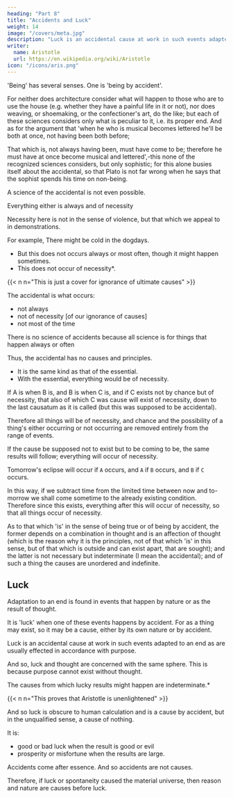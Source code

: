 ```yaml
---
heading: "Part 8"
title: "Accidents and Luck"
weight: 14
image: "/covers/meta.jpg"
description: "Luck is an accidental cause at work in such events adapted to an end as are usually effected in accordance with purpose"
writer:
  name: Aristotle 
  url: https://en.wikipedia.org/wiki/Aristotle
icon: "/icons/aris.png"
---
```




'Being' has several senses. One is 'being by accident'. <!-- , we must consider first that which 'is' in this sense. Evidently none of the traditional sciences busies itself about the accidental. --> 

For neither does architecture consider what will happen to those who are to use the house (e.g. whether they have a painful life in it or not), nor does weaving, or shoemaking, or the confectioner's art, do the like; but each of these sciences considers only what is peculiar to it, i.e. its proper end. And as for the argument that 'when he who is musical becomes lettered he'll be both at once, not having been both before; 

That which is, not always having been, must have come to be; therefore he must have at once become musical and lettered',-this none of the recognized sciences considers, but only sophistic; for this alone busies itself about the accidental, so that Plato is not far wrong when he says that the sophist spends his time on non-being.

A science of the accidental is not even possible. 

Everything either is always and of necessity 

Necessity here is not in the sense of violence, but that which we appeal to in demonstrations. 

<!-- , or is for the most part, or is neither for the most part, nor always and of necessity, but merely as it chances. -->

For example, There might be cold in the dogdays. 
- But this does not occurs always or most often, though it might happen sometimes.
- This does not occur of necessity*.


{{< n n="This is just a cover for ignorance of ultimate causes" >}}


The accidental is what occurs:
- not always
- not of necessity [of our ignorance of causes]
- not most of the time

There is no science of accidents because all science is for things that happen always or often<!--  for the most part -->
<!-- , but the accidental is in neither of these classes. -->

Thus, the accidental has <!-- "Evidently there are --> no causes and principles. 
- It is the same kind as that of the essential. 
- With the essential, everything would be of necessity. 

If A is when B is, and B is when C is, and if C exists not by chance but of necessity, that also of which C was cause will exist of necessity, down to the last causatum as it is called (but this was supposed to be accidental). 

Therefore all things will be of necessity, and chance and the possibility of a thing's either occurring or not occurring are removed entirely from the range of events. 

If the cause be supposed not to exist but to be coming to be, the same results will follow; everything will occur of necessity. 

Tomorrow's eclipse will occur if `A` occurs, and `A` if `B` occurs, and `B` if `C` occurs.

In this way, if we subtract time from the limited time between now and to-morrow we shall come sometime to the already existing condition. Therefore since this exists, everything after this will occur of necessity, so that all things occur of necessity.


As to that which 'is' in the sense of being true or of being by accident, the former depends on a combination in thought and is an affection of thought (which is the reason why it is the principles, not of that which 'is' in this sense, but of that which is outside and can exist apart, that are sought); and the latter is not necessary but indeterminate (I mean the accidental); and of such a thing the causes are unordered and indefinite.


## Luck

Adaptation to an end is found in events that happen by nature or as the result of thought. 

It is 'luck' when one of these events happens by accident. For as a thing may exist, so it may be a cause, either by its own nature or by accident.

Luck is an accidental cause at work in such events adapted to an end as are usually effected in accordance with purpose. 

And so, luck and thought are concerned with the same sphere. This is because purpose cannot exist without thought. 

The causes from which lucky results might happen are indeterminate.*

{{< n n="This proves that Aristotle is unenlightened" >}}


And so luck is obscure to human calculation and is a cause by accident, but in the unqualified sense, a cause of nothing. 

It is:
- good or bad luck when the result is good or evil
- prosperity or misfortune when the results are large.

<!-- Since nothing accidental is prior to the essential,  -->

Accidents come after essence. And so accidents are not causes. 

<!-- neither are accidental causes prior.  -->

Therefore, if luck or spontaneity caused the material universe, then reason and nature are causes before luck.

